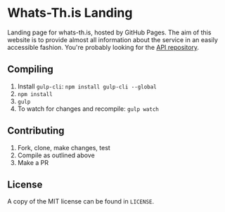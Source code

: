 # Whats-Th.is Landing
Landing page for whats-th.is, hosted by GitHub Pages. The aim of this website is
to provide almost all information about the service in an easily accessible
fashion. You're probably looking for the
[API repository](https://github.com/whats-this/api).


## Compiling
1. Install `gulp-cli`: `npm install gulp-cli --global`
2. `npm install`
3. `gulp`
4. To watch for changes and recompile: `gulp watch`


## Contributing
1. Fork, clone, make changes, test
2. Compile as outlined above
3. Make a PR


## License
A copy of the MIT license can be found in `LICENSE`.
